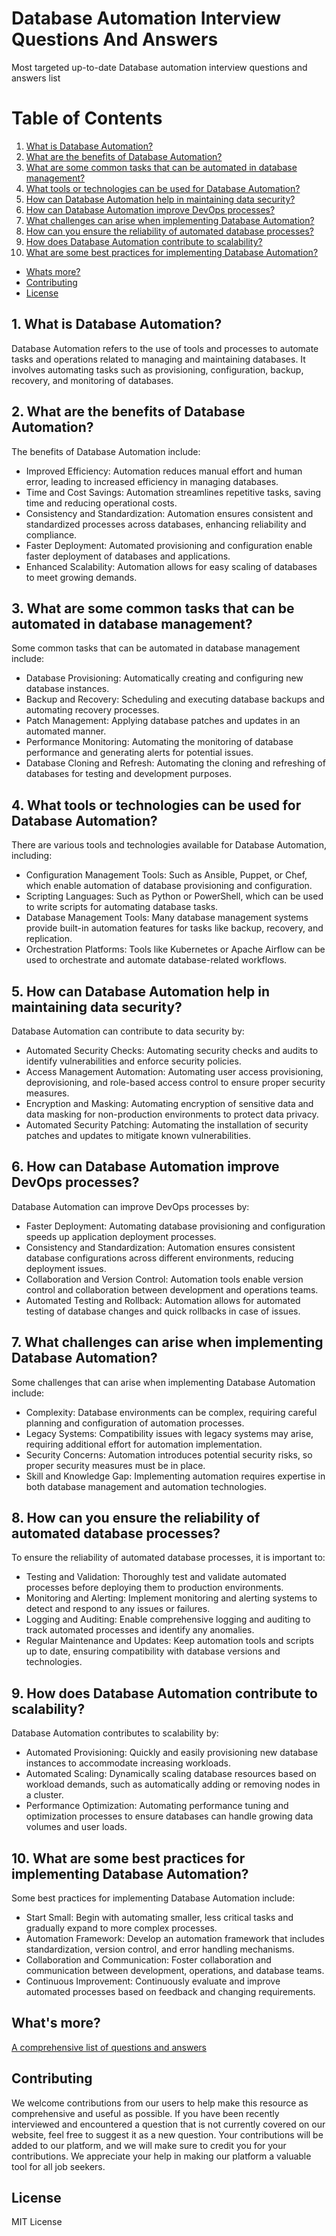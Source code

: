 # Database Automation Interview Questions And Answers

Most targeted up-to-date Database automation interview questions and answers list

# Table of Contents

1. [What is Database Automation?](#1-what-is-database-automation)
2. [What are the benefits of Database Automation?](#2-what-are-the-benefits-of-database-automation)
3. [What are some common tasks that can be automated in database management?](#3-what-are-some-common-tasks-that-can-be-automated-in-database-management)
4. [What tools or technologies can be used for Database Automation?](#4-what-tools-or-technologies-can-be-used-for-database-automation)
5. [How can Database Automation help in maintaining data security?](#5-how-can-database-automation-help-in-maintaining-data-security)
6. [How can Database Automation improve DevOps processes?](#6-how-can-database-automation-improve-devops-processes)
7. [What challenges can arise when implementing Database Automation?](#7-what-challenges-can-arise-when-implementing-database-automation)
8. [How can you ensure the reliability of automated database processes?](#8-how-can-you-ensure-the-reliability-of-automated-database-processes)
9. [How does Database Automation contribute to scalability?](#9-how-does-database-automation-contribute-to-scalability)
10. [What are some best practices for implementing Database Automation?](#10-what-are-some-best-practices-for-implementing-database-automation)
- [Whats more?](#whats-more)
- [Contributing](#contributing)
- [License](#license)

## 1. What is Database Automation?

Database Automation refers to the use of tools and processes to automate tasks and operations related to managing and maintaining databases. It involves automating tasks such as provisioning, configuration, backup, recovery, and monitoring of databases.

## 2. What are the benefits of Database Automation?

The benefits of Database Automation include:

- Improved Efficiency: Automation reduces manual effort and human error, leading to increased efficiency in managing databases.
- Time and Cost Savings: Automation streamlines repetitive tasks, saving time and reducing operational costs.
- Consistency and Standardization: Automation ensures consistent and standardized processes across databases, enhancing reliability and compliance.
- Faster Deployment: Automated provisioning and configuration enable faster deployment of databases and applications.
- Enhanced Scalability: Automation allows for easy scaling of databases to meet growing demands.

## 3. What are some common tasks that can be automated in database management?

Some common tasks that can be automated in database management include:

- Database Provisioning: Automatically creating and configuring new database instances.
- Backup and Recovery: Scheduling and executing database backups and automating recovery processes.
- Patch Management: Applying database patches and updates in an automated manner.
- Performance Monitoring: Automating the monitoring of database performance and generating alerts for potential issues.
- Database Cloning and Refresh: Automating the cloning and refreshing of databases for testing and development purposes.

## 4. What tools or technologies can be used for Database Automation?

There are various tools and technologies available for Database Automation, including:

- Configuration Management Tools: Such as Ansible, Puppet, or Chef, which enable automation of database provisioning and configuration.
- Scripting Languages: Such as Python or PowerShell, which can be used to write scripts for automating database tasks.
- Database Management Tools: Many database management systems provide built-in automation features for tasks like backup, recovery, and replication.
- Orchestration Platforms: Tools like Kubernetes or Apache Airflow can be used to orchestrate and automate database-related workflows.

## 5. How can Database Automation help in maintaining data security?

Database Automation can contribute to data security by:

- Automated Security Checks: Automating security checks and audits to identify vulnerabilities and enforce security policies.
- Access Management Automation: Automating user access provisioning, deprovisioning, and role-based access control to ensure proper security measures.
- Encryption and Masking: Automating encryption of sensitive data and data masking for non-production environments to protect data privacy.
- Automated Security Patching: Automating the installation of security patches and updates to mitigate known vulnerabilities.

## 6. How can Database Automation improve DevOps processes?

Database Automation can improve DevOps processes by:

- Faster Deployment: Automating database provisioning and configuration speeds up application deployment processes.
- Consistency and Standardization: Automation ensures consistent database configurations across different environments, reducing deployment issues.
- Collaboration and Version Control: Automation tools enable version control and collaboration between development and operations teams.
- Automated Testing and Rollback: Automation allows for automated testing of database changes and quick rollbacks in case of issues.

## 7. What challenges can arise when implementing Database Automation?

Some challenges that can arise when implementing Database Automation include:

- Complexity: Database environments can be complex, requiring careful planning and configuration of automation processes.
- Legacy Systems: Compatibility issues with legacy systems may arise, requiring additional effort for automation implementation.
- Security Concerns: Automation introduces potential security risks, so proper security measures must be in place.
- Skill and Knowledge Gap: Implementing automation requires expertise in both database management and automation technologies.

## 8. How can you ensure the reliability of automated database processes?

To ensure the reliability of automated database processes, it is important to:

- Testing and Validation: Thoroughly test and validate automated processes before deploying them to production environments.
- Monitoring and Alerting: Implement monitoring and alerting systems to detect and respond to any issues or failures.
- Logging and Auditing: Enable comprehensive logging and auditing to track automated processes and identify any anomalies.
- Regular Maintenance and Updates: Keep automation tools and scripts up to date, ensuring compatibility with database versions and technologies.

## 9. How does Database Automation contribute to scalability?

Database Automation contributes to scalability by:

- Automated Provisioning: Quickly and easily provisioning new database instances to accommodate increasing workloads.
- Automated Scaling: Dynamically scaling database resources based on workload demands, such as automatically adding or removing nodes in a cluster.
- Performance Optimization: Automating performance tuning and optimization processes to ensure databases can handle growing data volumes and user loads.

## 10. What are some best practices for implementing Database Automation?

Some best practices for implementing Database Automation include:

- Start Small: Begin with automating smaller, less critical tasks and gradually expand to more complex processes.
- Automation Framework: Develop an automation framework that includes standardization, version control, and error handling mechanisms.
- Collaboration and Communication: Foster collaboration and communication between development, operations, and database teams.
- Continuous Improvement: Continuously evaluate and improve automated processes based on feedback and changing requirements.

## What's more?
<a href="https://interviewplus.ai/database-administration/database-automation/questions">A comprehensive list of questions and answers</a>

## Contributing
We welcome contributions from our users to help make this resource as comprehensive and useful as possible. If you have been recently interviewed and encountered a question that is not currently covered on our website, feel free to suggest it as a new question. Your contributions will be added to our platform, and we will make sure to credit you for your contributions. We appreciate your help in making our platform a valuable tool for all job seekers.

## License
MIT License
